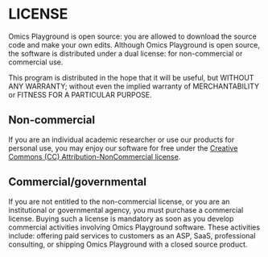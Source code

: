 # LICENSE 

Omics Playground is open source: you are allowed to download the
source code and make your own edits. Although Omics Playground is open
source, the software is distributed under a dual license: for
non-commercial or commercial use.

This program is distributed in the hope that it will be useful, but
WITHOUT ANY WARRANTY; without even the implied warranty of
MERCHANTABILITY or FITNESS FOR A PARTICULAR PURPOSE.

## Non-commercial

If you are an individual academic researcher or use our products for 
personal use, you may enjoy our software for free under the 
[Creative Commons (CC) Attribution-NonCommercial license](https://creativecommons.org).


## Commercial/governmental

If you are not entitled to the non-commercial license, or you are an
institutional or governmental agency, you must purchase a commercial
license. Buying such a license is mandatory as soon as you develop
commercial activities involving Omics Playground software. These
activities include: offering paid services to customers as an ASP,
SaaS, professional consulting, or shipping Omics Playground with a
closed source product.


